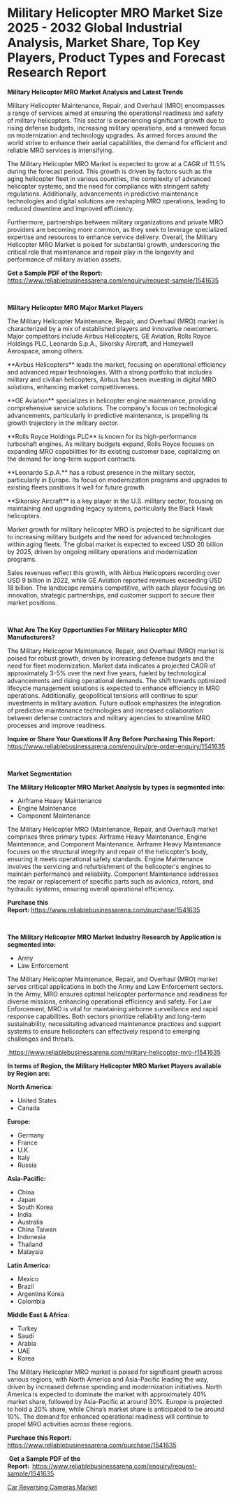 <p><h1>Military Helicopter MRO Market Size 2025 - 2032 Global Industrial Analysis, Market Share, Top Key Players, Product Types and Forecast Research Report</h1></p><p><strong>Military Helicopter MRO Market Analysis and Latest Trends</strong></p>
<p><p>Military Helicopter Maintenance, Repair, and Overhaul (MRO) encompasses a range of services aimed at ensuring the operational readiness and safety of military helicopters. This sector is experiencing significant growth due to rising defense budgets, increasing military operations, and a renewed focus on modernization and technology upgrades. As armed forces around the world strive to enhance their aerial capabilities, the demand for efficient and reliable MRO services is intensifying.</p><p>The Military Helicopter MRO Market is expected to grow at a CAGR of 11.5% during the forecast period. This growth is driven by factors such as the aging helicopter fleet in various countries, the complexity of advanced helicopter systems, and the need for compliance with stringent safety regulations. Additionally, advancements in predictive maintenance technologies and digital solutions are reshaping MRO operations, leading to reduced downtime and improved efficiency.</p><p>Furthermore, partnerships between military organizations and private MRO providers are becoming more common, as they seek to leverage specialized expertise and resources to enhance service delivery. Overall, the Military Helicopter MRO Market is poised for substantial growth, underscoring the critical role that maintenance and repair play in the longevity and performance of military aviation assets.</p></p>
<p><strong>Get a Sample PDF of the Report:&nbsp;</strong> <a href="https://www.reliablebusinessarena.com/enquiry/request-sample/1541635?utm_campaign=3261&utm_medium=2&utm_source=Github&utm_content=ia&utm_term=30032025&utm_id=military-helicopter-mro">https://www.reliablebusinessarena.com/enquiry/request-sample/1541635</a></p>
<p>&nbsp;</p>
<p><strong>Military Helicopter MRO Major Market Players</strong></p>
<p><p>The Military Helicopter Maintenance, Repair, and Overhaul (MRO) market is characterized by a mix of established players and innovative newcomers. Major competitors include Airbus Helicopters, GE Aviation, Rolls Royce Holdings PLC, Leonardo S.p.A., Sikorsky Aircraft, and Honeywell Aerospace, among others.</p><p>**Airbus Helicopters** leads the market, focusing on operational efficiency and advanced repair technologies. With a strong portfolio that includes military and civilian helicopters, Airbus has been investing in digital MRO solutions, enhancing market competitiveness. </p><p>**GE Aviation** specializes in helicopter engine maintenance, providing comprehensive service solutions. The company's focus on technological advancements, particularly in predictive maintenance, is propelling its growth trajectory in the military sector.</p><p>**Rolls Royce Holdings PLC** is known for its high-performance turboshaft engines. As military budgets expand, Rolls Royce focuses on expanding MRO capabilities for its existing customer base, capitalizing on the demand for long-term support contracts. </p><p>**Leonardo S.p.A.** has a robust presence in the military sector, particularly in Europe. Its focus on modernization programs and upgrades to existing fleets positions it well for future growth. </p><p>**Sikorsky Aircraft** is a key player in the U.S. military sector, focusing on maintaining and upgrading legacy systems, particularly the Black Hawk helicopters. </p><p>Market growth for military helicopter MRO is projected to be significant due to increasing military budgets and the need for advanced technologies within aging fleets. The global market is expected to exceed USD 20 billion by 2025, driven by ongoing military operations and modernization programs.</p><p>Sales revenues reflect this growth, with Airbus Helicopters recording over USD 9 billion in 2022, while GE Aviation reported revenues exceeding USD 18 billion. The landscape remains competitive, with each player focusing on innovation, strategic partnerships, and customer support to secure their market positions.</p></p>
<p>&nbsp;</p>
<p><strong>What Are The Key Opportunities For Military Helicopter MRO Manufacturers?</strong></p>
<p><p>The Military Helicopter Maintenance, Repair, and Overhaul (MRO) market is poised for robust growth, driven by increasing defense budgets and the need for fleet modernization. Market data indicates a projected CAGR of approximately 3-5% over the next five years, fueled by technological advancements and rising operational demands. The shift towards optimized lifecycle management solutions is expected to enhance efficiency in MRO operations. Additionally, geopolitical tensions will continue to spur investments in military aviation. Future outlook emphasizes the integration of predictive maintenance technologies and increased collaboration between defense contractors and military agencies to streamline MRO processes and improve readiness.</p></p>
<p><strong>Inquire or Share Your Questions If Any Before Purchasing This Report:</strong> <a href="https://www.reliablebusinessarena.com/enquiry/pre-order-enquiry/1541635?utm_campaign=3261&utm_medium=2&utm_source=Github&utm_content=ia&utm_term=30032025&utm_id=military-helicopter-mro">https://www.reliablebusinessarena.com/enquiry/pre-order-enquiry/1541635</a></p>
<p>&nbsp;</p>
<p><strong>Market Segmentation</strong></p>
<p><strong>The Military Helicopter MRO Market Analysis by types is segmented into:</strong></p>
<p><ul><li>Airframe Heavy Maintenance</li><li>Engine Maintenance</li><li>Component Maintenance</li></ul></p>
<p><p>The Military Helicopter MRO (Maintenance, Repair, and Overhaul) market comprises three primary types: Airframe Heavy Maintenance, Engine Maintenance, and Component Maintenance. Airframe Heavy Maintenance focuses on the structural integrity and repair of the helicopter's body, ensuring it meets operational safety standards. Engine Maintenance involves the servicing and refurbishment of the helicopter's engines to maintain performance and reliability. Component Maintenance addresses the repair or replacement of specific parts such as avionics, rotors, and hydraulic systems, ensuring overall operational efficiency.</p></p>
<p><strong>Purchase this Report:&nbsp;</strong><a href="https://www.reliablebusinessarena.com/purchase/1541635?utm_campaign=3261&utm_medium=2&utm_source=Github&utm_content=ia&utm_term=30032025&utm_id=military-helicopter-mro">https://www.reliablebusinessarena.com/purchase/1541635</a></p>
<p>&nbsp;</p>
<p><strong>The Military Helicopter MRO Market Industry Research by Application is segmented into:</strong></p>
<p><ul><li>Army</li><li>Law Enforcement</li></ul></p>
<p><p>The Military Helicopter Maintenance, Repair, and Overhaul (MRO) market serves critical applications in both the Army and Law Enforcement sectors. In the Army, MRO ensures optimal helicopter performance and readiness for diverse missions, enhancing operational efficiency and safety. For Law Enforcement, MRO is vital for maintaining airborne surveillance and rapid response capabilities. Both sectors prioritize reliability and long-term sustainability, necessitating advanced maintenance practices and support systems to ensure helicopters can effectively respond to emerging challenges and threats.</p></p>
<p><a href="https://www.reliablebusinessarena.com/military-helicopter-mro-r1541635?utm_campaign=3261&utm_medium=2&utm_source=Github&utm_content=ia&utm_term=30032025&utm_id=military-helicopter-mro">&nbsp;https://www.reliablebusinessarena.com/military-helicopter-mro-r1541635</a></p>
<p><strong>In terms of Region, the Military Helicopter MRO Market Players available by Region are:</strong></p>
<p>
    <p> <strong> North America: </strong>
        <ul>
            <li>United States</li>
            <li>Canada</li>
        </ul>
        </p> 
    <p> <strong> Europe: </strong>
        <ul>
            <li>Germany</li>
            <li>France</li>
            <li>U.K.</li>
            <li>Italy</li>
            <li>Russia</li>
        </ul>
        </p> 
    <p> <strong> Asia-Pacific: </strong>
        <ul>
            <li>China</li>
            <li>Japan</li>
            <li>South Korea</li>
            <li>India</li>
            <li>Australia</li>
            <li>China Taiwan</li>
            <li>Indonesia</li>
            <li>Thailand</li>
            <li>Malaysia</li>
        </ul>
        </p> 
    <p> <strong> Latin America: </strong>
        <ul>
            <li>Mexico</li>
            <li>Brazil</li>
            <li>Argentina Korea</li>
            <li>Colombia</li>
        </ul>
        </p> 
    <p> <strong> Middle East & Africa: </strong>
        <ul>
            <li>Turkey</li>
            <li>Saudi</li>
            <li>Arabia</li>
            <li>UAE</li>
            <li>Korea</li>
        </ul>
    </p>
    </p>
<p><p>The Military Helicopter MRO market is poised for significant growth across various regions, with North America and Asia-Pacific leading the way, driven by increased defense spending and modernization initiatives. North America is expected to dominate the market with approximately 40% market share, followed by Asia-Pacific at around 30%. Europe is projected to hold a 20% share, while China’s market share is anticipated to be around 10%. The demand for enhanced operational readiness will continue to propel MRO activities across these regions.</p></p>
<p><strong>Purchase this Report: </strong><a href="https://www.reliablebusinessarena.com/purchase/1541635?utm_campaign=3261&utm_medium=2&utm_source=Github&utm_content=ia&utm_term=30032025&utm_id=military-helicopter-mro">https://www.reliablebusinessarena.com/purchase/1541635</a></p>
<p>&nbsp;<strong>Get a Sample PDF of the Report:&nbsp;&nbsp;</strong><a href="https://www.reliablebusinessarena.com/enquiry/request-sample/1541635?utm_campaign=3261&utm_medium=2&utm_source=Github&utm_content=ia&utm_term=30032025&utm_id=military-helicopter-mro">https://www.reliablebusinessarena.com/enquiry/request-sample/1541635</a></p>
<p><strong></strong></p>
<p><p><a href="https://github.com/spoorsusama/Market-Research-Report-List-1/blob/main/car-reversing-cameras-market.md?utm_campaign=3261&utm_medium=2&utm_source=Github&utm_content=ia&utm_term=30032025&utm_id=military-helicopter-mro">Car Reversing Cameras Market</a></p></p>